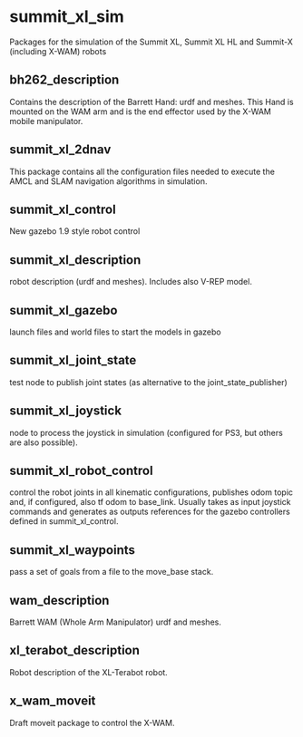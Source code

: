 summit_xl_sim
=============

Packages for the simulation of the Summit XL, Summit XL HL and Summit-X (including X-WAM) robots

<h2>bh262_description</h2>

Contains the description of the Barrett Hand: urdf and meshes. This Hand is mounted on the WAM arm and is the end effector used by the X-WAM mobile manipulator.

<h2>summit_xl_2dnav</h2>

This package contains all the configuration files needed to execute the AMCL and SLAM navigation algorithms in simulation.

<h2>summit_xl_control</h2>

New gazebo 1.9 style robot control

<h2>summit_xl_description</h2>

robot description (urdf and meshes). Includes also V-REP model.

<h2>summit_xl_gazebo</h2>

launch files and world files to start the models in gazebo

<h2>summit_xl_joint_state</h2>

test node to publish joint states (as alternative to the joint_state_publisher)

<h2>summit_xl_joystick</h2>

<p>node to process the joystick in simulation (configured for PS3, but others are also possible).</p>

<h2>summit_xl_robot_control</h2>

<p>control the robot joints in all kinematic configurations, publishes odom topic and, if configured, also tf odom to base_link. Usually takes as input joystick commands and generates as outputs references for the gazebo controllers defined in summit_xl_control.</p>

<h2>summit_xl_waypoints</h2>

<p>pass a set of goals from a file to the move_base stack.</p>

<h2>wam_description</h2>

Barrett WAM (Whole Arm Manipulator) urdf and meshes.

<h2>xl_terabot_description</h2>

Robot description of the XL-Terabot robot.

<h2>x_wam_moveit</h2>

Draft moveit package to control the X-WAM.

